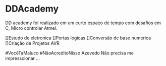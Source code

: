 # DDAcademy
DD academy foi realizado em um curto espaço de tempo com desafios em C, Micro controlar Atmel.

[]Estudo de eletronica
[]Portas logicas
[]Conversão de base numerica
[]Criação de Projetos AVR

#VocêTaMaluco #NãoAcreditoNisso 
Azevedo Não precisa me impresscionar ...
